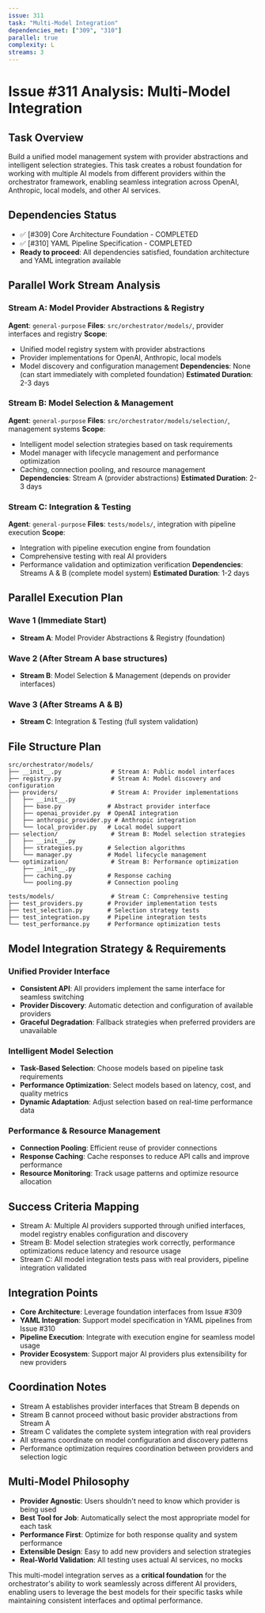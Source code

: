 ```yaml
---
issue: 311
task: "Multi-Model Integration"
dependencies_met: ["309", "310"]
parallel: true
complexity: L
streams: 3
---
```


# Issue #311 Analysis: Multi-Model Integration

## Task Overview
Build a unified model management system with provider abstractions and intelligent selection strategies. This task creates a robust foundation for working with multiple AI models from different providers within the orchestrator framework, enabling seamless integration across OpenAI, Anthropic, local models, and other AI services.

## Dependencies Status
- ✅ [#309] Core Architecture Foundation - COMPLETED
- ✅ [#310] YAML Pipeline Specification - COMPLETED
- **Ready to proceed**: All dependencies satisfied, foundation architecture and YAML integration available

## Parallel Work Stream Analysis

### Stream A: Model Provider Abstractions & Registry
**Agent**: `general-purpose`
**Files**: `src/orchestrator/models/`, provider interfaces and registry
**Scope**: 
- Unified model registry system with provider abstractions
- Provider implementations for OpenAI, Anthropic, local models
- Model discovery and configuration management
**Dependencies**: None (can start immediately with completed foundation)
**Estimated Duration**: 2-3 days

### Stream B: Model Selection & Management
**Agent**: `general-purpose`
**Files**: `src/orchestrator/models/selection/`, management systems
**Scope**:
- Intelligent model selection strategies based on task requirements
- Model manager with lifecycle management and performance optimization
- Caching, connection pooling, and resource management
**Dependencies**: Stream A (provider abstractions)
**Estimated Duration**: 2-3 days

### Stream C: Integration & Testing
**Agent**: `general-purpose`
**Files**: `tests/models/`, integration with pipeline execution
**Scope**:
- Integration with pipeline execution engine from foundation
- Comprehensive testing with real AI providers
- Performance validation and optimization verification
**Dependencies**: Streams A & B (complete model system)
**Estimated Duration**: 1-2 days

## Parallel Execution Plan

### Wave 1 (Immediate Start)
- **Stream A**: Model Provider Abstractions & Registry (foundation)

### Wave 2 (After Stream A base structures)
- **Stream B**: Model Selection & Management (depends on provider interfaces)

### Wave 3 (After Streams A & B)
- **Stream C**: Integration & Testing (full system validation)

## File Structure Plan
```
src/orchestrator/models/
├── __init__.py              # Stream A: Public model interfaces
├── registry.py              # Stream A: Model discovery and configuration
├── providers/               # Stream A: Provider implementations
│   ├── __init__.py
│   ├── base.py             # Abstract provider interface
│   ├── openai_provider.py  # OpenAI integration
│   ├── anthropic_provider.py # Anthropic integration
│   └── local_provider.py   # Local model support
├── selection/               # Stream B: Model selection strategies
│   ├── __init__.py
│   ├── strategies.py       # Selection algorithms
│   └── manager.py          # Model lifecycle management
└── optimization/            # Stream B: Performance optimization
    ├── __init__.py
    ├── caching.py          # Response caching
    └── pooling.py          # Connection pooling

tests/models/                # Stream C: Comprehensive testing
├── test_providers.py       # Provider implementation tests
├── test_selection.py       # Selection strategy tests
├── test_integration.py     # Pipeline integration tests
└── test_performance.py     # Performance optimization tests
```

## Model Integration Strategy & Requirements

### Unified Provider Interface
- **Consistent API**: All providers implement the same interface for seamless switching
- **Provider Discovery**: Automatic detection and configuration of available providers
- **Graceful Degradation**: Fallback strategies when preferred providers are unavailable

### Intelligent Model Selection
- **Task-Based Selection**: Choose models based on pipeline task requirements
- **Performance Optimization**: Select models based on latency, cost, and quality metrics
- **Dynamic Adaptation**: Adjust selection based on real-time performance data

### Performance & Resource Management
- **Connection Pooling**: Efficient reuse of provider connections
- **Response Caching**: Cache responses to reduce API calls and improve performance
- **Resource Monitoring**: Track usage patterns and optimize resource allocation

## Success Criteria Mapping
- Stream A: Multiple AI providers supported through unified interfaces, model registry enables configuration and discovery
- Stream B: Model selection strategies work correctly, performance optimizations reduce latency and resource usage
- Stream C: All model integration tests pass with real providers, pipeline integration validated

## Integration Points
- **Core Architecture**: Leverage foundation interfaces from Issue #309
- **YAML Integration**: Support model specification in YAML pipelines from Issue #310
- **Pipeline Execution**: Integrate with execution engine for seamless model usage
- **Provider Ecosystem**: Support major AI providers plus extensibility for new providers

## Coordination Notes
- Stream A establishes provider interfaces that Stream B depends on
- Stream B cannot proceed without basic provider abstractions from Stream A
- Stream C validates the complete system integration with real providers
- All streams coordinate on model configuration and discovery patterns
- Performance optimization requires coordination between providers and selection logic

## Multi-Model Philosophy
- **Provider Agnostic**: Users shouldn't need to know which provider is being used
- **Best Tool for Job**: Automatically select the most appropriate model for each task
- **Performance First**: Optimize for both response quality and system performance
- **Extensible Design**: Easy to add new providers and selection strategies
- **Real-World Validation**: All testing uses actual AI services, no mocks

This multi-model integration serves as a **critical foundation** for the orchestrator's ability to work seamlessly across different AI providers, enabling users to leverage the best models for their specific tasks while maintaining consistent interfaces and optimal performance.